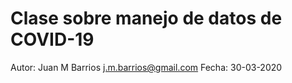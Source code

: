 # Clase sobre manejo de datos de COVID-19

Autor: Juan M Barrios <j.m.barrios@gmail.com>
Fecha: 30-03-2020